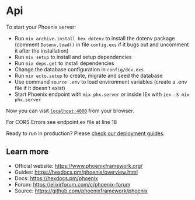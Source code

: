 # Api

To start your Phoenix server:

  * Run `mix archive.install hex dotenv` to install the dotenv package (comment `Dotenv.load()` in file `config.exs` if it bugs out and uncomment it after the installation)
  * Run `mix setup` to install and setup dependencies
  * Run `mix deps.get` to install dependencies
  * Change the database configuration in `config/dev.exs`
  * Run `mix ecto.setup` to create, migrate and seed the database
  * Use command `source .env` to load environment variables (create a .env file if it doesn't exist)
  * Start Phoenix endpoint with `mix phx.server` or inside IEx with `iex -S mix phx.server`

Now you can visit [`localhost:4000`](http://localhost:4000) from your browser.

For CORS Errors see endpoint.ex file at line 18

Ready to run in production? Please [check our deployment guides](https://hexdocs.pm/phoenix/deployment.html).

## Learn more

  * Official website: https://www.phoenixframework.org/
  * Guides: https://hexdocs.pm/phoenix/overview.html
  * Docs: https://hexdocs.pm/phoenix
  * Forum: https://elixirforum.com/c/phoenix-forum
  * Source: https://github.com/phoenixframework/phoenix
